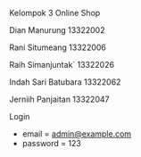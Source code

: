 

Kelompok 3 Online Shop 

Dian Manurung           13322002

Rani Situmeang          13322006

Raih Simanjuntak`       13322026

Indah Sari Batubara     13322062

Jerniih Panjaitan       13322047


Login
-   email = admin@example.com
-   password = 123
